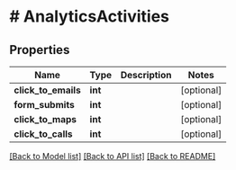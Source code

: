 # # AnalyticsActivities

## Properties

Name | Type | Description | Notes
------------ | ------------- | ------------- | -------------
**click_to_emails** | **int** |  | [optional]
**form_submits** | **int** |  | [optional]
**click_to_maps** | **int** |  | [optional]
**click_to_calls** | **int** |  | [optional]

[[Back to Model list]](../../README.md#models) [[Back to API list]](../../README.md#endpoints) [[Back to README]](../../README.md)
